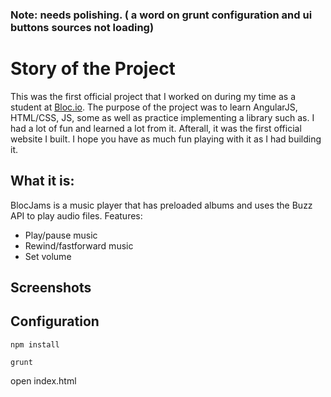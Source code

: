 ### Note: needs polishing. ( a word on grunt configuration and ui buttons sources not loading)
# Story of the Project

This was the first official project that I worked on during my time as a student at [Bloc.io](https://www.bloc.io/). The purpose of the project was to learn AngularJS, HTML/CSS, JS, some as well as practice implementing a library such as. I had a lot of fun and learned a lot from it. Afterall, it was the first official website I built. I hope you have as much fun playing with it as I had building it. 

## What it is:

BlocJams is a music player that has preloaded albums and uses the Buzz API to play audio files. 
Features:

* Play/pause music
* Rewind/fastforward music
* Set volume

## Screenshots

## Configuration

```npm install```

```grunt```

open index.html
